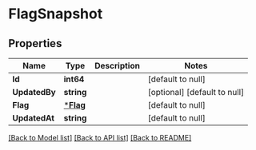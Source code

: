 # FlagSnapshot

## Properties
Name | Type | Description | Notes
------------ | ------------- | ------------- | -------------
**Id** | **int64** |  | [default to null]
**UpdatedBy** | **string** |  | [optional] [default to null]
**Flag** | [***Flag**](flag.md) |  | [default to null]
**UpdatedAt** | **string** |  | [default to null]

[[Back to Model list]](../README.md#documentation-for-models) [[Back to API list]](../README.md#documentation-for-api-endpoints) [[Back to README]](../README.md)



